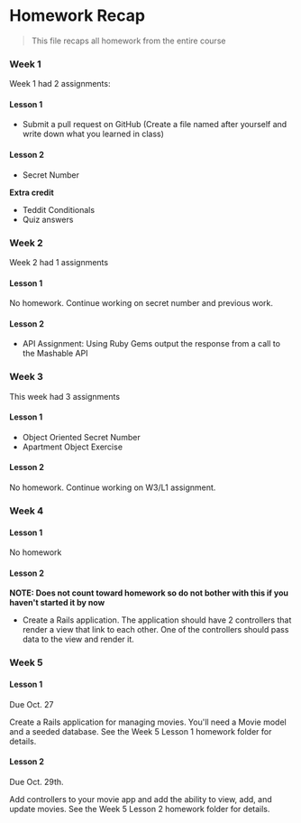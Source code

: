 # Homework Recap

> This file recaps all homework from the entire course

### Week 1

Week 1 had 2 assignments:

#### Lesson 1

- Submit a pull request on GitHub (Create a file named after yourself and write down what you learned in class)

#### Lesson 2

-  Secret Number

__Extra credit__

- Teddit Conditionals
- Quiz answers

### Week 2

Week 2 had 1 assignments

#### Lesson 1

No homework. Continue working on secret number and previous work.

#### Lesson 2

- API Assignment: Using Ruby Gems output the response from a call to the Mashable API

### Week 3

This week had 3 assignments

#### Lesson 1

- Object Oriented Secret Number
- Apartment Object Exercise

#### Lesson 2

No homework. Continue working on W3/L1 assignment.

### Week 4

#### Lesson 1

No homework

#### Lesson 2

__NOTE: Does not count toward homework so do not bother with this if you haven't started it by now__

- Create a Rails application. The application should have 2 controllers that render a view that link to each other. One of the controllers should pass data to the view and render it.

### Week 5

#### Lesson 1

Due Oct. 27

Create a Rails application for managing movies. You'll need a Movie model and a seeded database. See the Week 5 Lesson 1 homework folder for details.

#### Lesson 2

Due Oct. 29th.

Add controllers to your movie app and add the ability to view, add, and update movies. See the Week 5 Lesson 2 homework folder for details.
